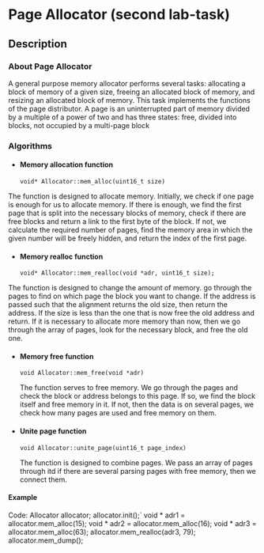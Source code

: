 # Page Allocator (second lab-task)

## Description

### About Page Allocator


A general purpose memory allocator performs several tasks: allocating a block of memory of a given size, freeing an allocated block of memory, and resizing an allocated block of memory.
This task implements the functions of the page distributor. A page is an uninterrupted part of memory divided by a multiple of a power of two and has three states: free, divided into blocks, not occupied by a multi-page block

### Algorithms

- #### Memory allocation function

    `void* Allocator::mem_alloc(uint16_t size)`

 The function is designed to allocate memory. Initially, we check if one page is enough for us to allocate memory. If there is enough, we find the first page that is split into the necessary blocks of memory, check if there are free blocks and return a link to the first byte of the block. If not, we calculate the required number of pages, find the memory area in which the given number will be freely hidden, and return the index of the first page.

- #### Memory realloc function

    `void* Allocator::mem_realloc(void *adr, uint16_t size);`

The function is designed to change the amount of memory.
go through the pages to find on which page the block you want to change. If the address is passed such that the alignment returns the old size, then return the address. If the size is less than the one that is now free the old address and return. If it is necessary to allocate more memory than now, then we go through the array of pages, look for the necessary block, and free the old one.

 - #### Memory free function

     `void Allocator::mem_free(void *adr)`

      The function serves to free memory. We go through the pages and check the block or address belongs to this page. If so, we find the block itself and free memory in it. If not, then the data is on several pages, we check how many pages are used and free memory on them.

 - #### Unite page function
 
     `void Allocator::unite_page(uint16_t page_index)`

      The function is designed to combine pages. We pass an array of pages through itd if there are several parsing pages with free memory, then we connect them.

  #### Example 
  Code:
   Allocator allocator;
   allocator.init();`
   void * adr1 = allocator.mem_alloc(15);
   void * adr2 = allocator.mem_alloc(16);
   void * adr3 = allocator.mem_alloc(63);
   allocator.mem_realloc(adr3, 79);
   allocator.mem_dump();

